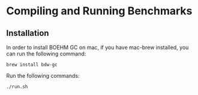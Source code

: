 Compiling and Running Benchmarks
====

Installation
----
In order to install BOEHM GC on mac, if you have mac-brew installed, you can run the following command:

`brew install bdw-gc`

Run the following commands:
```./compile.sh
./run.sh
```